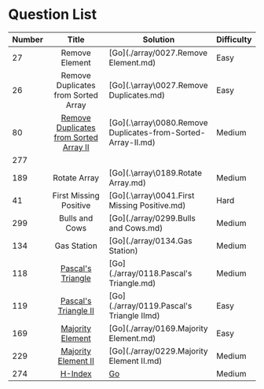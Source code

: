 # Question List

| Number | Title | Solution | Difficulty |
|  ----  | :--:  |   ----   |    ----    |
| 27  | Remove Element  |   [Go](./array/0027.Remove Element.md)   |   Easy        |
| 26  | Remove Duplicates from Sorted Array  |  [Go](.\array\0027.Remove Duplicates.md)   |   Easy        |
|  80 | [Remove Duplicates from Sorted Array II](https://leetcode-cn.com/problems/remove-duplicates-from-sorted-array-ii/) | [Go](.\array\0080.Remove Duplicates-from-Sorted-Array-II.md)   |   Medium        |
|  277 |   |          |         |
|  189 | Rotate Array  |   [Go](.\array\0189.Rotate Array.md)   |   Medium        |
|  41 | First Missing Positive  | [Go](.\array\0041.First Missing Positive.md)  |   Hard        |
| 299 | Bulls and Cows |[Go](./array/0299.Bulls and Cows.md)| Medium |
| 134 | Gas Station |[Go](./array/0134.Gas Station)| Medium |
| 118 | [Pascal's Triangle](https://leetcode-cn.com/problems/pascals-triangle/) |[Go](./array/0118.Pascal's Triangle.md)| Medium |
| 119 | [Pascal's Triangle II](https://leetcode-cn.com/problems/pascals-triangle-ii/) |[Go](./array/0119.Pascal's Triangle IImd)| Easy |
| 169 | [Majority Element](https://leetcode-cn.com/problems/majority-element/) |[Go](./array/0169.Majority Element.md)| Easy |
| 229 | [Majority Element II](https://leetcode-cn.com/problems/majority-element-ii/) |[Go](./array/0229.Majority Element II.md)| Medium |
| 274 | [H-Index](https://leetcode-cn.com/problems/h-index/) |[Go](./array/H-Inder.md)| Medium |


